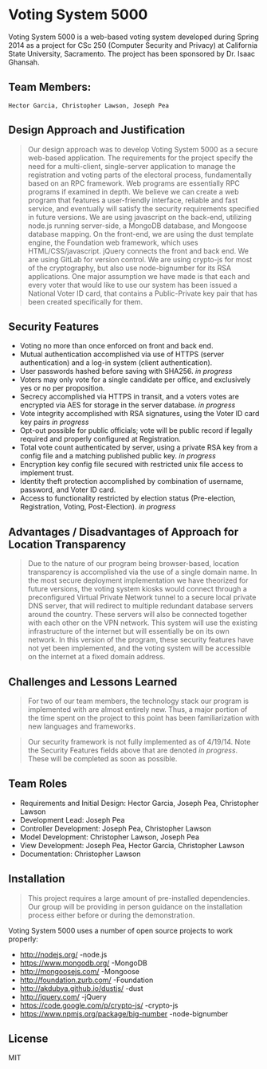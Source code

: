 # Voting System 5000

Voting System 5000 is a web-based voting system developed during Spring 2014 as a project for CSc 250 (Computer Security and Privacy) at California State University, Sacramento. The project has been sponsored by Dr. Isaac Ghansah.

Team Members:
----

    Hector Garcia, Christopher Lawson, Joseph Pea

Design Approach and Justification
-----------
>Our design approach was to develop Voting System 5000 as a secure web-based application. The requirements for the project specify the need for a multi-client, single-server application to manage the registration and voting parts of the electoral process, fundamentally based on an RPC framework. Web programs are essentially RPC programs if examined in depth. We believe we can create a web program that features a user-friendly interface, reliable and fast service, and eventually will satisfy the security requirements specified in future versions. We are using javascript on the back-end, utilizing node.js running server-side, a MongoDB database, and Mongoose database mapping. On the front-end, we are using the dust template engine, the Foundation web framework, which uses HTML/CSS/javascript. jQuery connects the front and back end. We are using GitLab for version control. We are using crypto-js for most of the cryptography, but also use node-bignumber for its RSA applications. One major assumption we have made is that each and every voter that would like to use our system has been issued a National Voter ID card, that contains a Public-Private key pair that has been created specifically for them.

Security Features
-----------
* Voting no more than once enforced on front and back end.
* Mutual authentication accomplished via use of HTTPS (server authentication) and a log-in system (client authentication).
* User passwords hashed before saving with SHA256. *in progress*
* Voters may only vote for a single candidate per office, and exclusively yes or no per proposition.
* Secrecy accomplished via HTTPS in transit, and a voters votes are encrypted via AES for storage in the server database.  *in progress*
* Vote integrity accomplished with RSA signatures, using the Voter ID card key pairs  *in progress*
* Opt-out possible for public officials; vote will be public record if legally required and properly configured at Registration. 
* Total vote count authenticated by server, using a private RSA key from a config file and a matching published public key.  *in progress*
* Encryption key config file secured with restricted unix file access to implement trust.
* Identity theft protection accomplished by combination of username, password, and Voter ID card.
* Access to functionality restricted by election status (Pre-election, Registration, Voting, Post-Election).  *in progress*


Advantages / Disadvantages of Approach for Location Transparency
-----------
>Due to the nature of our program being browser-based, location transparency is accomplished via the use of a single domain name. In the most secure deployment implementation we have theorized for future versions, the voting system kiosks would connect through a preconfigured Virtual Private Network tunnel to a secure local private DNS server, that will redirect to multiple redundant database servers around the country. These servers will also be connected together with each other on the VPN network. This system will use the existing infrastructure of the internet but will essentially be on its own network. In this version of the program, these security features have not yet been implemented, and the voting system will be accessible on the internet at a fixed domain address. 

Challenges and Lessons Learned
-----------
>For two of our team members, the technology stack our program is implemented with are almost entirely new. Thus, a major portion of the time spent on the project to this point has been familiarization with new languages and frameworks.

>Our security framework is not fully implemented as of 4/19/14. Note the Security Features fields above that are denoted  *in progress*. These will be completed as soon as possible. 


Team Roles
-----------
* Requirements and Initial Design: Hector Garcia, Joseph Pea, Christopher Lawson
* Development Lead: Joseph Pea
* Controller Development: Joseph Pea, Christopher Lawson
* Model Development: Christopher Lawson, Joseph Pea
* View Development: Joseph Pea, Hector Garcia, Christopher Lawson
* Documentation: Christopher Lawson
 

Installation
-----------
> This project requires a large amount of pre-installed dependencies. Our group will be providing in person guidance on the installation process either before or during the demonstration.

Voting System 5000 uses a number of open source projects to work properly:

* http://nodejs.org/ -node.js
* https://www.mongodb.org/ -MongoDB
* http://mongoosejs.com/ -Mongoose
* http://foundation.zurb.com/ -Foundation
* http://akdubya.github.io/dustjs/ -dust
* http://jquery.com/ -jQuery
* https://code.google.com/p/crypto-js/ -crypto-js
* https://www.npmjs.org/package/big-number -node-bignumber

License
----

MIT

    
